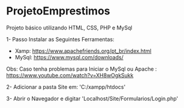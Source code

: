 # ProjetoEmprestimos

Projeto básico utilizando HTML, CSS, PHP e MySql


1- Passo Instalar as Seguintes Ferramentas:
 * Xamp: https://www.apachefriends.org/pt_br/index.html
 * MySql: https://www.mysql.com/downloads/

<!-- Como Rodar PHP em IIS = https://www.youtube.com/watch?v=xJMFkKmczlQ -->

 Obs: Caso tenha problemas para Iniciar o MySql ou Apache : https://www.youtube.com/watch?v=XH8wOgkSukk 


2- Adicionar a pasta Site em: 'C:/xampp/htdocs'

3- Abrir o Navegador e digitar 'Localhost/Site/Formularios/Login.php'
